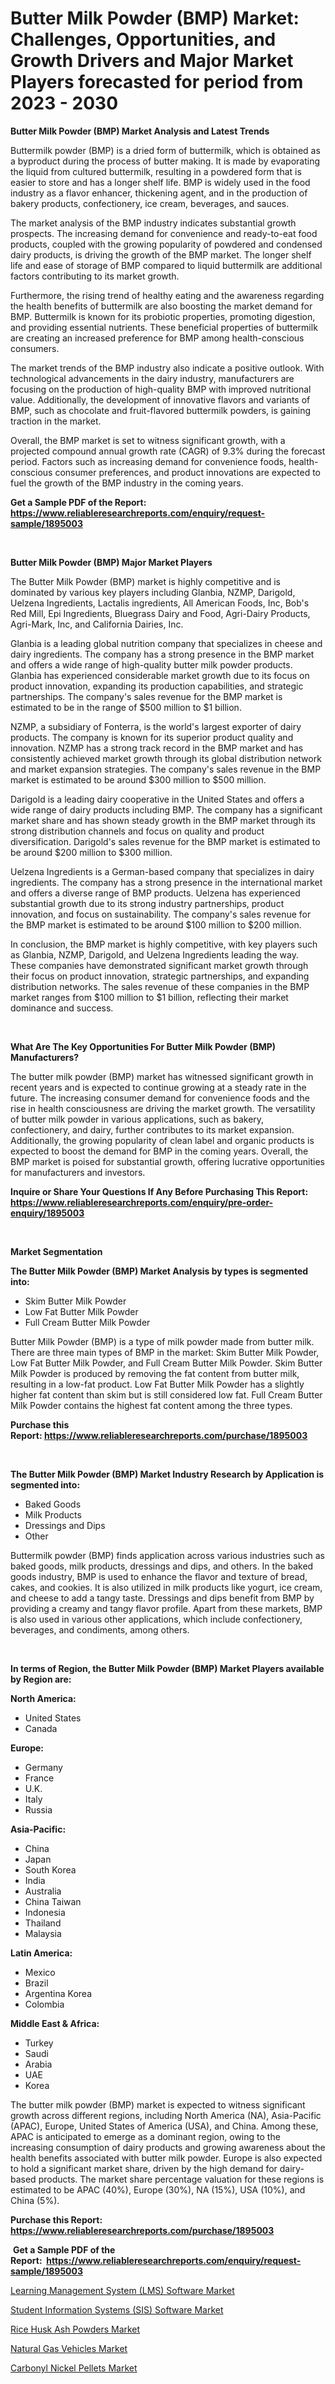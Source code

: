 <p><h1>Butter Milk Powder (BMP) Market: Challenges, Opportunities, and Growth Drivers and Major Market Players forecasted for period from 2023 - 2030</h1></p><p><strong>Butter Milk Powder (BMP) Market Analysis and Latest Trends</strong></p>
<p><p>Buttermilk powder (BMP) is a dried form of buttermilk, which is obtained as a byproduct during the process of butter making. It is made by evaporating the liquid from cultured buttermilk, resulting in a powdered form that is easier to store and has a longer shelf life. BMP is widely used in the food industry as a flavor enhancer, thickening agent, and in the production of bakery products, confectionery, ice cream, beverages, and sauces.</p><p>The market analysis of the BMP industry indicates substantial growth prospects. The increasing demand for convenience and ready-to-eat food products, coupled with the growing popularity of powdered and condensed dairy products, is driving the growth of the BMP market. The longer shelf life and ease of storage of BMP compared to liquid buttermilk are additional factors contributing to its market growth. </p><p>Furthermore, the rising trend of healthy eating and the awareness regarding the health benefits of buttermilk are also boosting the market demand for BMP. Buttermilk is known for its probiotic properties, promoting digestion, and providing essential nutrients. These beneficial properties of buttermilk are creating an increased preference for BMP among health-conscious consumers.</p><p>The market trends of the BMP industry also indicate a positive outlook. With technological advancements in the dairy industry, manufacturers are focusing on the production of high-quality BMP with improved nutritional value. Additionally, the development of innovative flavors and variants of BMP, such as chocolate and fruit-flavored buttermilk powders, is gaining traction in the market.</p><p>Overall, the BMP market is set to witness significant growth, with a projected compound annual growth rate (CAGR) of 9.3% during the forecast period. Factors such as increasing demand for convenience foods, health-conscious consumer preferences, and product innovations are expected to fuel the growth of the BMP industry in the coming years.</p></p>
<p><strong>Get a Sample PDF of the Report:&nbsp; <a href="https://www.reliableresearchreports.com/enquiry/request-sample/1895003">https://www.reliableresearchreports.com/enquiry/request-sample/1895003</a></strong></p>
<p>&nbsp;</p>
<p><strong>Butter Milk Powder (BMP) Major Market Players</strong></p>
<p><p>The Butter Milk Powder (BMP) market is highly competitive and is dominated by various key players including Glanbia, NZMP, Darigold, Uelzena Ingredients, Lactalis ingredients, All American Foods, Inc, Bob's Red Mill, Epi Ingredients, Bluegrass Dairy and Food, Agri-Dairy Products, Agri-Mark, Inc, and California Dairies, Inc. </p><p>Glanbia is a leading global nutrition company that specializes in cheese and dairy ingredients. The company has a strong presence in the BMP market and offers a wide range of high-quality butter milk powder products. Glanbia has experienced considerable market growth due to its focus on product innovation, expanding its production capabilities, and strategic partnerships. The company's sales revenue for the BMP market is estimated to be in the range of $500 million to $1 billion.</p><p>NZMP, a subsidiary of Fonterra, is the world's largest exporter of dairy products. The company is known for its superior product quality and innovation. NZMP has a strong track record in the BMP market and has consistently achieved market growth through its global distribution network and market expansion strategies. The company's sales revenue in the BMP market is estimated to be around $300 million to $500 million.</p><p>Darigold is a leading dairy cooperative in the United States and offers a wide range of dairy products including BMP. The company has a significant market share and has shown steady growth in the BMP market through its strong distribution channels and focus on quality and product diversification. Darigold's sales revenue for the BMP market is estimated to be around $200 million to $300 million.</p><p>Uelzena Ingredients is a German-based company that specializes in dairy ingredients. The company has a strong presence in the international market and offers a diverse range of BMP products. Uelzena has experienced substantial growth due to its strong industry partnerships, product innovation, and focus on sustainability. The company's sales revenue for the BMP market is estimated to be around $100 million to $200 million.</p><p>In conclusion, the BMP market is highly competitive, with key players such as Glanbia, NZMP, Darigold, and Uelzena Ingredients leading the way. These companies have demonstrated significant market growth through their focus on product innovation, strategic partnerships, and expanding distribution networks. The sales revenue of these companies in the BMP market ranges from $100 million to $1 billion, reflecting their market dominance and success.</p></p>
<p>&nbsp;</p>
<p><strong>What Are The Key Opportunities For Butter Milk Powder (BMP) Manufacturers?</strong></p>
<p><p>The butter milk powder (BMP) market has witnessed significant growth in recent years and is expected to continue growing at a steady rate in the future. The increasing consumer demand for convenience foods and the rise in health consciousness are driving the market growth. The versatility of butter milk powder in various applications, such as bakery, confectionery, and dairy, further contributes to its market expansion. Additionally, the growing popularity of clean label and organic products is expected to boost the demand for BMP in the coming years. Overall, the BMP market is poised for substantial growth, offering lucrative opportunities for manufacturers and investors.</p></p>
<p><strong>Inquire or Share Your Questions If Any Before Purchasing This Report: <a href="https://www.reliableresearchreports.com/enquiry/pre-order-enquiry/1895003">https://www.reliableresearchreports.com/enquiry/pre-order-enquiry/1895003</a></strong></p>
<p>&nbsp;</p>
<p><strong>Market Segmentation</strong></p>
<p><strong>The Butter Milk Powder (BMP) Market Analysis by types is segmented into:</strong></p>
<p><ul><li>Skim Butter Milk Powder</li><li>Low Fat Butter Milk Powder</li><li>Full Cream Butter Milk Powder</li></ul></p>
<p><p>Butter Milk Powder (BMP) is a type of milk powder made from butter milk. There are three main types of BMP in the market: Skim Butter Milk Powder, Low Fat Butter Milk Powder, and Full Cream Butter Milk Powder. Skim Butter Milk Powder is produced by removing the fat content from butter milk, resulting in a low-fat product. Low Fat Butter Milk Powder has a slightly higher fat content than skim but is still considered low fat. Full Cream Butter Milk Powder contains the highest fat content among the three types.</p></p>
<p><strong>Purchase this Report:&nbsp;<a href="https://www.reliableresearchreports.com/purchase/1895003">https://www.reliableresearchreports.com/purchase/1895003</a></strong></p>
<p>&nbsp;</p>
<p><strong>The Butter Milk Powder (BMP) Market Industry Research by Application is segmented into:</strong></p>
<p><ul><li>Baked Goods</li><li>Milk Products</li><li>Dressings and Dips</li><li>Other</li></ul></p>
<p><p>Buttermilk powder (BMP) finds application across various industries such as baked goods, milk products, dressings and dips, and others. In the baked goods industry, BMP is used to enhance the flavor and texture of bread, cakes, and cookies. It is also utilized in milk products like yogurt, ice cream, and cheese to add a tangy taste. Dressings and dips benefit from BMP by providing a creamy and tangy flavor profile. Apart from these markets, BMP is also used in various other applications, which include confectionery, beverages, and condiments, among others.</p></p>
<p>&nbsp;</p>
<p><strong>In terms of Region, the Butter Milk Powder (BMP) Market Players available by Region are:</strong></p>
<p>
    <p> <strong> North America: </strong>
        <ul>
            <li>United States</li>
            <li>Canada</li>
        </ul>
        </p> 
    <p> <strong> Europe: </strong>
        <ul>
            <li>Germany</li>
            <li>France</li>
            <li>U.K.</li>
            <li>Italy</li>
            <li>Russia</li>
        </ul>
        </p> 
    <p> <strong> Asia-Pacific: </strong>
        <ul>
            <li>China</li>
            <li>Japan</li>
            <li>South Korea</li>
            <li>India</li>
            <li>Australia</li>
            <li>China Taiwan</li>
            <li>Indonesia</li>
            <li>Thailand</li>
            <li>Malaysia</li>
        </ul>
        </p> 
    <p> <strong> Latin America: </strong>
        <ul>
            <li>Mexico</li>
            <li>Brazil</li>
            <li>Argentina Korea</li>
            <li>Colombia</li>
        </ul>
        </p> 
    <p> <strong> Middle East & Africa: </strong>
        <ul>
            <li>Turkey</li>
            <li>Saudi</li>
            <li>Arabia</li>
            <li>UAE</li>
            <li>Korea</li>
        </ul>
    </p>
    </p>
<p><p>The butter milk powder (BMP) market is expected to witness significant growth across different regions, including North America (NA), Asia-Pacific (APAC), Europe, United States of America (USA), and China. Among these, APAC is anticipated to emerge as a dominant region, owing to the increasing consumption of dairy products and growing awareness about the health benefits associated with butter milk powder. Europe is also expected to hold a significant market share, driven by the high demand for dairy-based products. The market share percentage valuation for these regions is estimated to be APAC (40%), Europe (30%), NA (15%), USA (10%), and China (5%).</p></p>
<p><strong>Purchase this Report: <a href="https://www.reliableresearchreports.com/purchase/1895003">https://www.reliableresearchreports.com/purchase/1895003</a></strong></p>
<p>&nbsp;<strong>Get a Sample PDF of the Report:&nbsp;&nbsp;<a href="https://www.reliableresearchreports.com/enquiry/request-sample/1895003">https://www.reliableresearchreports.com/enquiry/request-sample/1895003</a></strong></p>
<p><strong></strong></p>
<p><p><a href="https://github.com/Chiragrp24/Market-Research-Report-List-1/blob/main/learning-management-system-lms-software-market.md">Learning Management System (LMS) Software Market</a></p><p><a href="https://github.com/YashRP12/Market-Research-Report-List-1/blob/main/student-information-systems-sis-software-market.md">Student Information Systems (SIS) Software Market</a></p><p><a href="https://www.linkedin.com/pulse/rice-husk-ash-powders-market-size-share-amp-trends-analysis-gbk0e/">Rice Husk Ash Powders Market</a></p><p><a href="https://medium.com/@albanaduro2018/analyzing-natural-gas-vehicles-market-global-industry-perspective-and-forecast-2023-to-2030-5a2de4b37c89">Natural Gas Vehicles Market</a></p><p><a href="https://www.linkedin.com/pulse/carbonyl-nickel-pellets-market-size-share-global-analysis-doque/">Carbonyl Nickel Pellets Market</a></p></p>